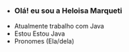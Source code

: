 - ### Olá! eu sou a Heloisa Marqueti
- Atualmente trabalho com Java
- Estou Estou Java
- Pronomes (Ela/dela)

